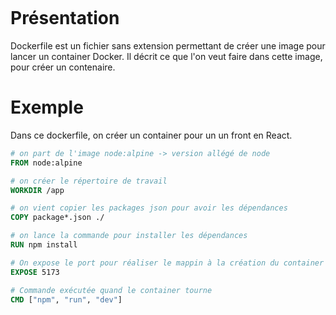 ```table-of-contents
```
# Présentation
Dockerfile est un fichier sans extension permettant de créer une image pour lancer un container Docker.
Il décrit ce que l'on veut faire dans cette image, pour créer un contenaire.
# Exemple
Dans ce dockerfile, on créer un container pour un un front en React.
```dockerfile
# on part de l'image node:alpine -> version allégé de node
FROM node:alpine

# on créer le répertoire de travail
WORKDIR /app

# on vient copier les packages json pour avoir les dépendances
COPY package*.json ./

# on lance la commande pour installer les dépendances
RUN npm install

# On expose le port pour réaliser le mappin à la création du container
EXPOSE 5173

# Commande exécutée quand le container tourne
CMD ["npm", "run", "dev"]
```
